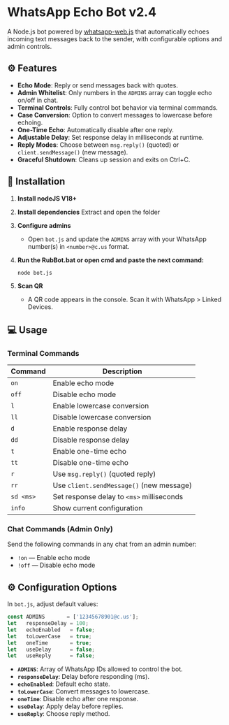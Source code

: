 # WhatsApp Echo Bot v2.4

A Node.js bot powered by [whatsapp-web.js](https://github.com/pedroslopez/whatsapp-web.js) that automatically echoes incoming text messages back to the sender, with configurable options and admin controls.

## ⚙️ Features

- **Echo Mode**: Reply or send messages back with quotes.
- **Admin Whitelist**: Only numbers in the `ADMINS` array can toggle echo on/off in chat.
- **Terminal Controls**: Fully control bot behavior via terminal commands.
- **Case Conversion**: Option to convert messages to lowercase before echoing.
- **One-Time Echo**: Automatically disable after one reply.
- **Adjustable Delay**: Set response delay in milliseconds at runtime.
- **Reply Modes**: Choose between `msg.reply()` (quoted) or `client.sendMessage()` (new message).
- **Graceful Shutdown**: Cleans up session and exits on Ctrl+C.

## 🚀 Installation

1. **Install nodeJS V18+**
   
2. **Install dependencies**
   Extract and open the folder
   
4. **Configure admins**
   - Open `bot.js` and update the `ADMINS` array with your WhatsApp number(s) in `<number>@c.us` format.

5. **Run the RubBot.bat or open cmd and paste the next command:**
   ```bash
   node bot.js
   ```
6. **Scan QR**
   - A QR code appears in the console. Scan it with WhatsApp > Linked Devices.

## 💻 Usage

### Terminal Commands

| Command   | Description                                  |
|-----------|----------------------------------------------|
| `on`      | Enable echo mode                             |
| `off`     | Disable echo mode                            |
| `l`       | Enable lowercase conversion                  |
| `ll`      | Disable lowercase conversion                 |
| `d`       | Enable response delay                        |
| `dd`      | Disable response delay                       |
| `t`       | Enable one-time echo                         |
| `tt`      | Disable one-time echo                        |
| `r`       | Use `msg.reply()` (quoted reply)             |
| `rr`      | Use `client.sendMessage()` (new message)     |
| `sd <ms>` | Set response delay to `<ms>` milliseconds     |
| `info`    | Show current configuration                   |

### Chat Commands (Admin Only)

Send the following commands in any chat from an admin number:

- `!on`  — Enable echo mode
- `!off` — Disable echo mode

## ⚙️ Configuration Options

In `bot.js`, adjust default values:

```js
const ADMINS       = ['12345678901@c.us'];
let   responseDelay = 100;
let   echoEnabled   = false;
let   toLowerCase   = true;
let   oneTime       = true;
let   useDelay      = false;
let   useReply      = false;
```

- **`ADMINS`**: Array of WhatsApp IDs allowed to control the bot.
- **`responseDelay`**: Delay before responding (ms).
- **`echoEnabled`**: Default echo state.
- **`toLowerCase`**: Convert messages to lowercase.
- **`oneTime`**: Disable echo after one response.
- **`useDelay`**: Apply delay before replies.
- **`useReply`**: Choose reply method.
